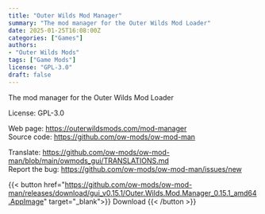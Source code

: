 ```yaml
---
title: "Outer Wilds Mod Manager"
summary: "The mod manager for the Outer Wilds Mod Loader"
date: 2025-01-25T16:08:00Z
categories: ["Games"]
authors:
- "Outer Wilds Mods"
tags: ["Game Mods"]
license: "GPL-3.0"
draft: false
---
```


The mod manager for the Outer Wilds Mod Loader

License: GPL-3.0

Web page: <https://outerwildsmods.com/mod-manager>  
Source code: <https://github.com/ow-mods/ow-mod-man>

Translate: <https://github.com/ow-mods/ow-mod-man/blob/main/owmods_gui/TRANSLATIONS.md>  
Report the bug: <https://github.com/ow-mods/ow-mod-man/issues/new>  

{{< button href="https://github.com/ow-mods/ow-mod-man/releases/download/gui_v0.15.1/Outer.Wilds.Mod.Manager_0.15.1_amd64.AppImage" target="_blank">}}
Download
{{< /button >}}